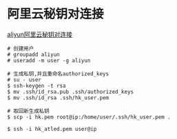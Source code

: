 阿里云秘钥对连接
================

[aliyun阿里云秘钥对连接](https://blog.csdn.net/musuny/article/details/78507954)

```
# 创建用户
# groupadd aliyun
# useradd -m user -g aliyun

# 生成私钥,并且重命名authorized_keys
# su - user
$ ssh-keygen -t rsa
$ mv .ssh/id_rsa.pub .ssh/authorized_keys
$ mv .ssh/id_rsa .ssh/hk_user.pem

# 取回新生成私钥
$ scp -i hk.pem root@ip:/home/user/.ssh/hk_user.pem .

$ ssh -i hk_atled.pem user@ip
```
